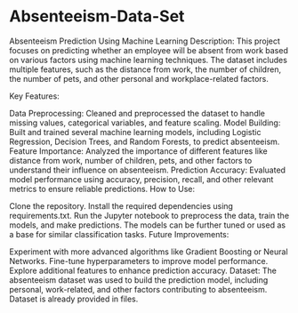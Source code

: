 # Absenteeism-Data-Set
Absenteeism Prediction Using Machine Learning
Description: This project focuses on predicting whether an employee will be absent from work based on various factors using machine learning techniques. The dataset includes multiple features, such as the distance from work, the number of children, the number of pets, and other personal and workplace-related factors.

Key Features:

Data Preprocessing: Cleaned and preprocessed the dataset to handle missing values, categorical variables, and feature scaling.
Model Building: Built and trained several machine learning models, including Logistic Regression, Decision Trees, and Random Forests, to predict absenteeism.
Feature Importance: Analyzed the importance of different features like distance from work, number of children, pets, and other factors to understand their influence on absenteeism.
Prediction Accuracy: Evaluated model performance using accuracy, precision, recall, and other relevant metrics to ensure reliable predictions.
How to Use:

Clone the repository.
Install the required dependencies using requirements.txt.
Run the Jupyter notebook to preprocess the data, train the models, and make predictions.
The models can be further tuned or used as a base for similar classification tasks.
Future Improvements:

Experiment with more advanced algorithms like Gradient Boosting or Neural Networks.
Fine-tune hyperparameters to improve model performance.
Explore additional features to enhance prediction accuracy.
Dataset: The absenteeism dataset was used to build the prediction model, including personal, work-related, and other factors contributing to absenteeism. Dataset is already provided in files.
